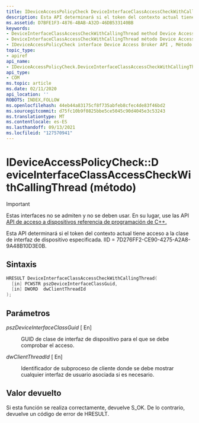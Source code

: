 ```yaml
---
title: IDeviceAccessPolicyCheck DeviceInterfaceClassAccessCheckWithCallingThread (método)
description: Esta API determinará si el token del contexto actual tiene acceso a la clase de interfaz de dispositivo especificada. IID 7D276FF2-CE90-4275-A2A8-9A48B10D3E0B.
ms.assetid: D7BFE1F3-4876-4BAB-A32D-46DB533140BB
keywords:
- DeviceInterfaceClassAccessCheckWithCallingThread method Device Access Broker API
- DeviceInterfaceClassAccessCheckWithCallingThread método Device Access Broker API , interfaz IDeviceAccessPolicyCheck
- IDeviceAccessPolicyCheck interface Device Access Broker API , Método DeviceInterfaceClassAccessCheckWithCallingThread
topic_type:
- apiref
api_name:
- IDeviceAccessPolicyCheck.DeviceInterfaceClassAccessCheckWithCallingThread
api_type:
- COM
ms.topic: article
ms.date: 02/11/2020
api_location: ''
ROBOTS: INDEX,FOLLOW
ms.openlocfilehash: 44eb44a83175cf8f735abfeb8cfec4de83f46bd2
ms.sourcegitcommit: d75fc10b9f0825bbe5ce5045c90d4045e3c53243
ms.translationtype: MT
ms.contentlocale: es-ES
ms.lasthandoff: 09/13/2021
ms.locfileid: "127570941"
---
```

# <a name="ideviceaccesspolicycheckdeviceinterfaceclassaccesscheckwithcallingthread-method"></a>IDeviceAccessPolicyCheck::D eviceInterfaceClassAccessCheckWithCallingThread (método)

> [!Important]  
> Estas interfaces no se admiten y no se deben usar. En su lugar, use las API [API de acceso a dispositivos referencia de programación de C++.](device-access-api-c---programming-reference.md)

Esta API determinará si el token del contexto actual tiene acceso a la clase de interfaz de dispositivo especificada. IID = 7D276FF2-CE90-4275-A2A8-9A48B10D3E0B.

## <a name="syntax"></a>Sintaxis

```C++
HRESULT DeviceInterfaceClassAccessCheckWithCallingThread(
  [in] PCWSTR pszDeviceInterfaceClassGuid,
  [in] DWORD  dwClientThreadId
);
```

## <a name="parameters"></a>Parámetros

<dl> <dt>

*pszDeviceInterfaceClassGuid* \[ En\]
</dt> <dd>

GUID de clase de interfaz de dispositivo para el que se debe comprobar el acceso.

</dd> <dt>

*dwClientThreadId* \[ En\]
</dt> <dd>

Identificador de subproceso de cliente donde se debe mostrar cualquier interfaz de usuario asociada si es necesario.

</dd> </dl>

## <a name="return-value"></a>Valor devuelto

Si esta función se realiza correctamente, devuelve S_OK. De lo contrario, devuelve un código de error de HRESULT.
